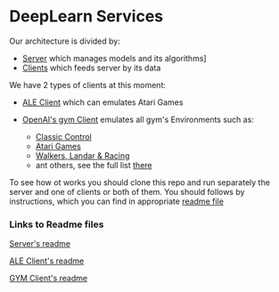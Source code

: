 # DeepLearn Services
Our architecture is divided by:

* [Server](/server) which manages models and its algorithms]
* [Clients](/clients) which feeds server by its data

We have 2 types of clients at this moment:

- [ALE Client](/clients/rl-client-ale)
which can emulates Atari Games

- [OpenAI's gym Client](/clients/rl-client-gym)
emulates all gym's Environments such as:
    * [Classic Control](https://gym.openai.com/envs#classic_control)
    * [Atari Games](https://gym.openai.com/envs#atari)
    * [Walkers, Landar & Racing](https://gym.openai.com/envs##box2d)
    * ant others, see the full list [there](https://gym.openai.com/envs)
    
To see how ot works you should clone this repo and run separately the 
server and one of clients or both of them. You should follows by 
instructions, which you can find in appropriate [readme file](#links-to-readme-files)

### Links to Readme files
[Server's readme](/server/README.md)

[ALE Client's readme](/clients/rl-client-ale/README.md)

[GYM Client's readme](/clients/rl-client-gym/README.md)
